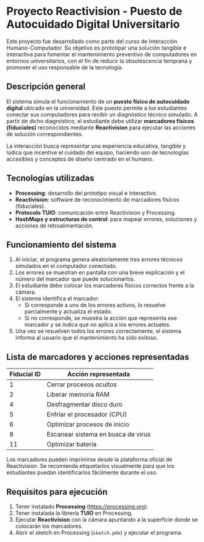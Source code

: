 # Proyecto Reactivision - Puesto de Autocuidado Digital Universitario

Este proyecto fue desarrollado como parte del curso de Interacción Humano-Computador. Su objetivo es prototipar una solución tangible e interactiva para fomentar el mantenimiento preventivo de computadores en entornos universitarios, con el fin de reducir la obsolescencia temprana y promover el uso responsable de la tecnología.

## Descripción general

El sistema simula el funcionamiento de un **puesto físico de autocuidado digital** ubicado en la universidad. Este puesto permite a los estudiantes conectar sus computadores para recibir un diagnóstico técnico simulado. A partir de dicho diagnóstico, el estudiante debe utilizar **marcadores físicos (fiduciales)** reconocidos mediante **Reactivision** para ejecutar las acciones de solución correspondientes.

La interacción busca representar una experiencia educativa, tangible y lúdica que incentive el cuidado del equipo, haciendo uso de tecnologías accesibles y conceptos de diseño centrado en el humano.

## Tecnologías utilizadas

- **Processing**: desarrollo del prototipo visual e interactivo.
- **Reactivision**: software de reconocimiento de marcadores físicos (fiduciales).
- **Protocolo TUIO**: comunicación entre Reactivision y Processing.
- **HashMaps y estructuras de control**: para mapear errores, soluciones y acciones de retroalimentación.

## Funcionamiento del sistema

1. Al iniciar, el programa genera aleatoriamente tres errores técnicos simulados en el computador conectado.
2. Los errores se muestran en pantalla con una breve explicación y el número del marcador que puede solucionarlos.
3. El estudiante debe colocar los marcadores físicos correctos frente a la cámara.
4. El sistema identifica el marcador:
   - Si corresponde a uno de los errores activos, lo resuelve parcialmente y actualiza el estado.
   - Si no corresponde, se muestra la acción que representa ese marcador y se indica que no aplica a los errores actuales.
5. Una vez se resuelven todos los errores correctamente, el sistema informa al usuario que el mantenimiento ha sido exitoso.

## Lista de marcadores y acciones representadas

| Fiducial ID | Acción representada             |
|-------------|---------------------------------|
| 1           | Cerrar procesos ocultos         |
| 2           | Liberar memoria RAM             |
| 4           | Desfragmentar disco duro        |
| 5           | Enfriar el procesador (CPU)     |
| 6           | Optimizar procesos de inicio    |
| 8           | Escanear sistema en busca de virus |
| 11          | Optimizar batería               |

Los marcadores pueden imprimirse desde la plataforma oficial de Reactivision. Se recomienda etiquetarlos visualmente para que los estudiantes puedan identificarlos fácilmente durante el uso.

## Requisitos para ejecución

1. Tener instalado **Processing** (https://processing.org).
2. Tener instalada la librería **TUIO** en Processing.
3. Ejecutar **Reactivision** con la cámara apuntando a la superficie donde se colocarán los marcadores.
4. Abrir el sketch en Processing (`sketch.pde`) y ejecutar el programa.
